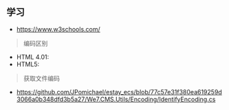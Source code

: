 ## 学习

- https://www.w3schools.com/


> 编码区别

- HTML 4.01: <meta http-equiv="content-type" content="text/html; charset=UTF-8">
- HTML5: <meta charset="UTF-8">


> 获取文件编码

- https://github.com/JPomichael/estay_ecs/blob/77c57e31f380ea619259d3066a0b348dfd3b5a27/We7.CMS.Utils/Encoding/IdentifyEncoding.cs